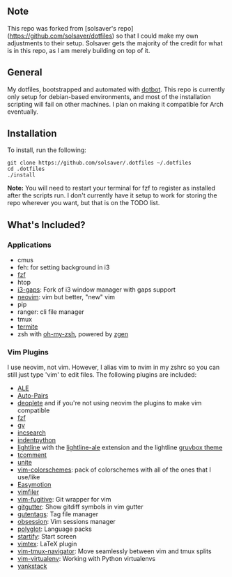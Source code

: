 Note
--------
This repo was forked from [solsaver's repo] (https://github.com/solsaver/dotfiles) so that I could make my own adjustments to 
their setup. Solsaver gets the majority of the credit for what is in this repo, as I am merely building on top of it.

General
-------
My dotfiles, bootstrapped and automated with [dotbot](https://github.com/anishathalye/dotbot). This repo is currently only setup for debian-based environments, and most of the installation scripting will fail on other machines. I plan on making it compatible for Arch eventually.

Installation
------------

To install, run the following:
```console
git clone https://github.com/solsaver/.dotfiles ~/.dotfiles
cd .dotfiles
./install
```
**Note:** You will need to restart your terminal for fzf to register as installed after the scripts run.
I don't currently have it setup to work for storing the repo wherever you want, but that is on the TODO list.

What's Included?
----------------
### Applications
- cmus
- feh: for setting background in i3
- [fzf](https://github.com/junegunn/fzf)
- htop
- [i3-gaps](https://github.com/Airblader/i3): Fork of i3 window manager with gaps support
- [neovim](https://github.com/neovim/neovim): vim but better, "new" vim
- pip
- ranger: cli file manager
- tmux
- [termite](https://github.com/thestinger/termite)
- zsh with [oh-my-zsh](https://github.com/robbyrussell/oh-my-zsh), powered by [zgen](https://github.com/tarjoilija/zgen)

### Vim Plugins
I use neovim, not vim. However, I alias vim to nvim in my zshrc so you can still just type 'vim' to edit files.
The following plugins are included:
- [ALE](https://github.com/w0rp/ale)
- [Auto-Pairs](https://github.com/jiangmiao/auto-pairs)
- [deoplete](https://github.com/Shougo/deoplete.nvim) and if you're not using neovim the plugins to make vim compatible
- [fzf](https://github.com/junegunn/fzf.vim)
- [gv](https://github.com/junegunn/gv.vim)
- [incsearch](https://github.com/haya14busa/incsearch.vim)
- [indentpython](https://github.com/vim-scripts/indentpython.vim)
- [lightline](https://github.com/itchyny/lightline.vim) with the [lightline-ale](https://github.com/maximbaz/lightline-ale) extension and the lightline [gruvbox theme](https://github.com/shinchu/lightline-gruvbox.vim)
- [tcomment](https://github.com/tomtom/tcomment_vim)
- [unite](https://github.com/Shougo/unite.vim)
- [vim-colorschemes](https://github.com/flazz/vim-colorschemes): pack of colorschemes with all of the ones that I use/like
- [Easymotion](https://github.com/easymotion/vim-easymotion)
- [vimfiler](https://github.com/Shougo/vimfiler.vim)
- [vim-fugitive](https://github.com/tpope/vim-fugitive): Git wrapper for vim
- [gitgutter](https://github.com/airblade/vim-gitgutter): Show gitdiff symbols in vim gutter
- [gutentags](https://github.com/ludovicchabant/vim-gutentags): Tag file manager
- [obsession](https://github.com/tpope/vim-obsession): Vim sessions manager
- [polyglot](https://github.com/sheerun/vim-polyglot): Language packs
- [startify](https://github.com/mhinz/vim-startify): Start screen
- [vimtex](https://github.com/lervag/vimtex): LaTeX plugin
- [vim-tmux-navigator](https://github.com/christoomey/vim-tmux-navigator): Move seamlessly between vim and tmux splits
- [vim-virtualenv](https://github.com/plytophogy/vim-virtualenv): Working with Python virtualenvs
- [yankstack](https://github.com/maxbrunsfeld/vim-yankstack)
